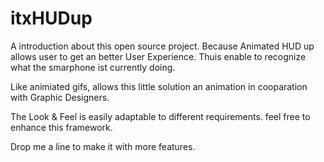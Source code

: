 # itxHUDup

A introduction about this open source project. 
Because Animated HUD up allows user to get an better 
User Experience. Thuis enable to recognize what the 
smarphone ist currently doing. 


Like animiated gifs, allows this little solution an
animation in cooparation with Graphic Designers.


The Look & Feel is easily adaptable to different requirements.
feel free to enhance this framework.

Drop me a line to make it with more features.

